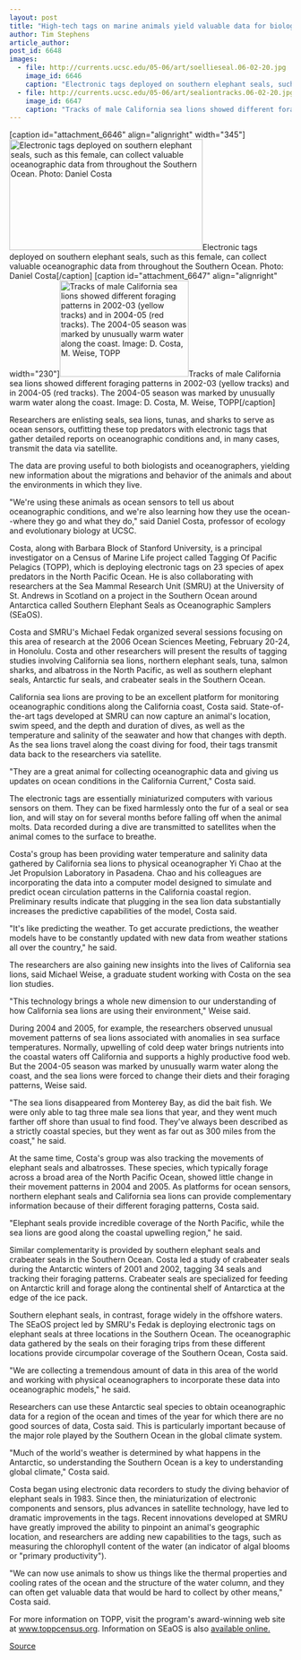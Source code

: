 ```yaml
---
layout: post
title: "High-tech tags on marine animals yield valuable data for biologists and oceanographers"
author: Tim Stephens
article_author: 
post_id: 6648
images:
  - file: http://currents.ucsc.edu/05-06/art/soellieseal.06-02-20.jpg
    image_id: 6646
    caption: "Electronic tags deployed on southern elephant seals, such as this female, can collect valuable oceanographic data from throughout the Southern Ocean. Photo: Daniel Costa"
  - file: http://currents.ucsc.edu/05-06/art/sealiontracks.06-02-20.jpg
    image_id: 6647
    caption: "Tracks of male California sea lions showed different foraging patterns in 2002-03 (yellow tracks) and in 2004-05 (red tracks). The 2004-05 season was marked by unusually warm water along the coast. Image: D. Costa, M. Weise, TOPP"
---
```


[caption id="attachment_6646" align="alignright" width="345"]<a href="http://dev-ucsc-news.pantheonsite.io/wp-content/uploads/2006/02/soellieseal.06-02-20.jpg"><img class="size-full wp-image-6646" src="http://dev-ucsc-news.pantheonsite.io/wp-content/uploads/2006/02/soellieseal.06-02-20.jpg" alt="Electronic tags deployed on southern elephant seals, such as this female, can collect valuable oceanographic data from throughout the Southern Ocean. Photo: Daniel Costa" width="345" height="198" /></a>Electronic tags deployed on southern elephant seals, such as this female, can collect valuable oceanographic data from throughout the Southern Ocean. Photo: Daniel Costa[/caption]
[caption id="attachment_6647" align="alignright" width="230"]<a href="http://dev-ucsc-news.pantheonsite.io/wp-content/uploads/2006/02/sealiontracks.06-02-20.jpg"><img class="size-full wp-image-6647" src="http://dev-ucsc-news.pantheonsite.io/wp-content/uploads/2006/02/sealiontracks.06-02-20.jpg" alt="Tracks of male California sea lions showed different foraging patterns in 2002-03 (yellow tracks) and in 2004-05 (red tracks). The 2004-05 season was marked by unusually warm water along the coast. Image: D. Costa, M. Weise, TOPP" width="230" height="172" /></a>Tracks of male California sea lions showed different foraging patterns in 2002-03 (yellow tracks) and in 2004-05 (red tracks). The 2004-05 season was marked by unusually warm water along the coast. Image: D. Costa, M. Weise, TOPP[/caption]
<a name="content" id="content"></a>
<p>
  Researchers are enlisting seals, sea lions, tunas, and sharks to serve as ocean sensors, outfitting these top predators with electronic tags that gather detailed reports on oceanographic conditions and, in many cases, transmit the data via satellite.
</p>
<p>
  The data are proving useful to both biologists and oceanographers, yielding new information about the migrations and behavior of the animals and about the environments in which they live.
</p>
<p>
  "We're using these animals as ocean sensors to tell us about oceanographic conditions, and we're also learning how they use the ocean--where they go and what they do," said Daniel Costa, professor of ecology and evolutionary biology at UCSC.
</p>
<p>
  Costa, along with Barbara Block of Stanford University, is a principal investigator on a Census of Marine Life project called Tagging Of Pacific Pelagics (TOPP), which is deploying electronic tags on 23 species of apex predators in the North Pacific Ocean. He is also collaborating with researchers at the Sea Mammal Research Unit (SMRU) at the University of St. Andrews in Scotland on a project in the Southern Ocean around Antarctica called Southern Elephant Seals as Oceanographic Samplers (SEaOS).
</p>
<p>
  Costa and SMRU's Michael Fedak organized several sessions focusing on this area of research at the 2006 Ocean Sciences Meeting, February 20-24, in Honolulu. Costa and other researchers will present the results of tagging studies involving California sea lions, northern elephant seals, tuna, salmon sharks, and albatross in the North Pacific, as well as southern elephant seals, Antarctic fur seals, and crabeater seals in the Southern Ocean.
</p>
<p>
  California sea lions are proving to be an excellent platform for monitoring oceanographic conditions along the California coast, Costa said. State-of-the-art tags developed at SMRU can now capture an animal's location, swim speed, and the depth and duration of dives, as well as the temperature and salinity of the seawater and how that changes with depth. As the sea lions travel along the coast diving for food, their tags transmit data back to the researchers via satellite.
</p>
<p>
  "They are a great animal for collecting oceanographic data and giving us updates on ocean conditions in the California Current," Costa said.
</p>
<p>
  The electronic tags are essentially miniaturized computers with various sensors on them. They can be fixed harmlessly onto the fur of a seal or sea lion, and will stay on for several months before falling off when the animal molts. Data recorded during a dive are transmitted to satellites when the animal comes to the surface to breathe.
</p>
<p>
  Costa's group has been providing water temperature and salinity data gathered by California sea lions to physical oceanographer Yi Chao at the Jet Propulsion Laboratory in Pasadena. Chao and his colleagues are incorporating the data into a computer model designed to simulate and predict ocean circulation patterns in the California coastal region. Preliminary results indicate that plugging in the sea lion data substantially increases the predictive capabilities of the model, Costa said.
</p>
<p>
  "It's like predicting the weather. To get accurate predictions, the weather models have to be constantly updated with new data from weather stations all over the country," he said.
</p>
<p>
  The researchers are also gaining new insights into the lives of California sea lions, said Michael Weise, a graduate student working with Costa on the sea lion studies.
</p>
<p>
  "This technology brings a whole new dimension to our understanding of how California sea lions are using their environment," Weise said.
</p>
<p>
  During 2004 and 2005, for example, the researchers observed unusual movement patterns of sea lions associated with anomalies in sea surface temperatures. Normally, upwelling of cold deep water brings nutrients into the coastal waters off California and supports a highly productive food web. But the 2004-05 season was marked by unusually warm water along the coast, and the sea lions were forced to change their diets and their foraging patterns, Weise said.
</p>
<p>
  "The sea lions disappeared from Monterey Bay, as did the bait fish. We were only able to tag three male sea lions that year, and they went much farther off shore than usual to find food. They've always been described as a strictly coastal species, but they went as far out as 300 miles from the coast," he said.
</p>
<p>
  At the same time, Costa's group was also tracking the movements of elephant seals and albatrosses. These species, which typically forage across a broad area of the North Pacific Ocean, showed little change in their movement patterns in 2004 and 2005. As platforms for ocean sensors, northern elephant seals and California sea lions can provide complementary information because of their different foraging patterns, Costa said.
</p>
<p>
  "Elephant seals provide incredible coverage of the North Pacific, while the sea lions are good along the coastal upwelling region," he said.
</p>
<p>
  Similar complementarity is provided by southern elephant seals and crabeater seals in the Southern Ocean. Costa led a study of crabeater seals during the Antarctic winters of 2001 and 2002, tagging 34 seals and tracking their foraging patterns. Crabeater seals are specialized for feeding on Antarctic krill and forage along the continental shelf of Antarctica at the edge of the ice pack.
</p>
<p>
  Southern elephant seals, in contrast, forage widely in the offshore waters. The SEaOS project led by SMRU's Fedak is deploying electronic tags on elephant seals at three locations in the Southern Ocean. The oceanographic data gathered by the seals on their foraging trips from these different locations provide circumpolar coverage of the Southern Ocean, Costa said.
</p>
<p>
  "We are collecting a tremendous amount of data in this area of the world and working with physical oceanographers to incorporate these data into oceanographic models," he said.
</p>
<p>
  Researchers can use these Antarctic seal species to obtain oceanographic data for a region of the ocean and times of the year for which there are no good sources of data, Costa said. This is particularly important because of the major role played by the Southern Ocean in the global climate system.
</p>
<p>
  "Much of the world's weather is determined by what happens in the Antarctic, so understanding the Southern Ocean is a key to understanding global climate," Costa said.
</p>
<p>
  Costa began using electronic data recorders to study the diving behavior of elephant seals in 1983. Since then, the miniaturization of electronic components and sensors, plus advances in satellite technology, have led to dramatic improvements in the tags. Recent innovations developed at SMRU have greatly improved the ability to pinpoint an animal's geographic location, and researchers are adding new capabilities to the tags, such as measuring the chlorophyll content of the water (an indicator of algal blooms or "primary productivity").
</p>
<p>
  "We can now use animals to show us things like the thermal properties and cooling rates of the ocean and the structure of the water column, and they can often get valuable data that would be hard to collect by other means," Costa said.
</p>
<p>
  For more information on TOPP, visit the program's award-winning web site at <a href="http://www.toppcensus.org">www.toppcensus.org</a>. Information on SEaOS is also <a href="http://biology.st-andrews.ac.uk/seaos/index.html">available online.</a>
</p>
<p><a href="http://www1.ucsc.edu/currents/05-06/02-20/tags.asp" title="Permalink to tags">Source</a></p>
